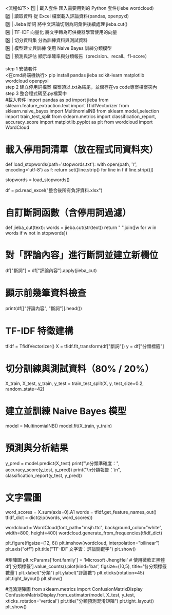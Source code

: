 
<流程如下>
1️⃣ | 載入套件         匯入需要用到的 Python 套件(jiebe wordcloud)                     
2️⃣ | 讀取資料         從 Excel 檔案載入評論資料(pandas, openpyxl)                      
3️⃣ | Jieba 斷詞       將中文評論切割為詞彙供後續處理 jieba.cut()                      
4️⃣ | TF-IDF 向量化    將文字轉為可供機器學習使用的向量                      
5️⃣ | 切分資料集        分為訓練資料與測試資料                           
6️⃣ | 模型建立與訓練    使用 Naive Bayes 訓練分類模型                 
7️⃣ | 預測與評估        顯示準確率與分類報告（precision、recall、f1-score）    
  
step 1 安裝套件  
<在cmd終端機執行>  pip install pandas jieba scikit-learn matplotlib wordcloud openpyxl  
step 2 建立停用詞檔案  檔案須以.txt為結尾，並儲存在vs code專案檔案夾內  
step 3 整合程式碼至.py檔案中  
#載入套件
import pandas as pd
import jieba
from sklearn.feature_extraction.text import TfidfVectorizer
from sklearn.naive_bayes import MultinomialNB
from sklearn.model_selection import train_test_split
from sklearn.metrics import classification_report, accuracy_score
import matplotlib.pyplot as plt
from wordcloud import WordCloud

# 載入停用詞清單（放在程式同資料夾）
def load_stopwords(path='stopwords.txt'):
    with open(path, 'r', encoding='utf-8') as f:
        return set([line.strip() for line in f if line.strip()])

stopwords = load_stopwords()

df = pd.read_excel("整合後所有負評資料.xlsx")
#  自訂斷詞函數（含停用詞過濾）
def jieba_cut(text):
    words = jieba.cut(str(text))
    return " ".join([w for w in words if w not in stopwords])

# 對「評論內容」進行斷詞並建立新欄位 
df["斷詞"] = df["評論內容"].apply(jieba_cut)
# 顯示前幾筆資料檢查
print(df[["評論內容", "斷詞"]].head())

# TF-IDF 特徵建構
tfidf = TfidfVectorizer()
X = tfidf.fit_transform(df["斷詞"])
y = df["分類標籤"]

# 切分訓練與測試資料（80% / 20%）
X_train, X_test, y_train, y_test = train_test_split(X, y, test_size=0.2, random_state=42)

# 建立並訓練 Naive Bayes 模型 
model = MultinomialNB()
model.fit(X_train, y_train)

# 預測與分析結果
y_pred = model.predict(X_test)
print("\n分類準確度：", accuracy_score(y_test, y_pred))
print("\n分類報告：\n", classification_report(y_test, y_pred))

# 文字雲圖 
word_scores = X.sum(axis=0).A1
words = tfidf.get_feature_names_out()
tfidf_dict = dict(zip(words, word_scores))

wordcloud = WordCloud(font_path="msjh.ttc", background_color="white", width=800, height=400)
wordcloud.generate_from_frequencies(tfidf_dict)

plt.figure(figsize=(12, 6))
plt.imshow(wordcloud, interpolation="bilinear")
plt.axis("off")
plt.title("TF-IDF 文字雲：評論關鍵字")
plt.show()

#矩陣圖
plt.rcParams['font.family'] = 'Microsoft JhengHei'  # 使用微軟正黑體
df['分類標籤'].value_counts().plot(kind='bar', figsize=(10,5), title='各分類標籤數量')
plt.xlabel("分類")
plt.ylabel("評論數")
plt.xticks(rotation=45)
plt.tight_layout()
plt.show()

#混淆矩陣圖
from sklearn.metrics import ConfusionMatrixDisplay
ConfusionMatrixDisplay.from_estimator(model, X_test, y_test, xticks_rotation='vertical')
plt.title("分類預測混淆矩陣")
plt.tight_layout()
plt.show()


